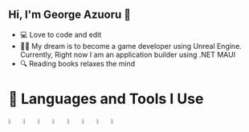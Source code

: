 ## Hi, I'm George Azuoru 👋

- 💻 Love to code and edit
- 💪🏽 My dream is to become a game developer using Unreal Engine. Currently, Right now I am an application builder using .NET MAUI
- 🔍 Reading books relaxes the mind

# 🤖 Languages and Tools I Use
<img src="https://github.com/user-attachments/assets/cb53586d-46e3-4f8f-be15-65ea0d448fd6" width=5% height=5%>
<img src="https://github.com/user-attachments/assets/6afce56b-e091-4ca8-a25b-994472f9aa08" width=5% height=5%>
<img src="https://github.com/user-attachments/assets/a9ea57d3-9f4b-4d20-b45a-52aa9becb528" width=5% height=5%>
<img src="https://github.com/user-attachments/assets/c86c0ade-399d-4ac4-8868-0b6e87d15fe1" width=5% height=5%>
<img src="https://github.com/user-attachments/assets/ca48f2b3-48af-4524-b03c-ed6c52bf66fe" width=5% height=5%>
<img src="https://github.com/user-attachments/assets/d968840a-2846-48d6-b60d-25f7204d3715" width=5% height=5%>
<img src="https://github.com/user-attachments/assets/f7fe0890-7f06-43dd-8b49-3392e281951d" width=5% height=5%>
<img src="https://github.com/user-attachments/assets/27d3f9ec-45c1-48a4-b6fe-fc785e1923a4" width=5% height=5%>



